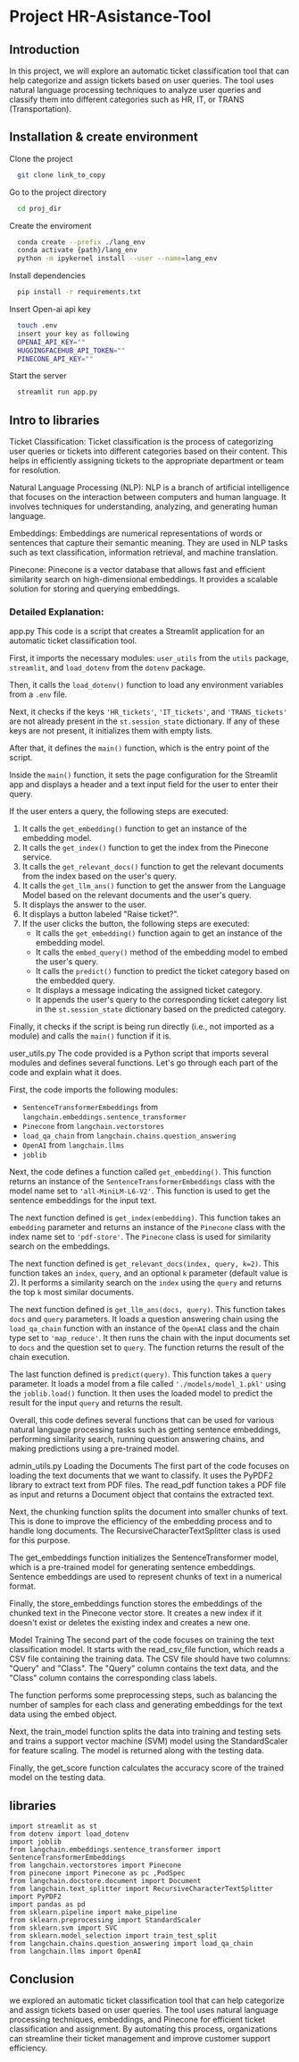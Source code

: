 # Project HR-Asistance-Tool

## Introduction

In this project, we will explore an automatic ticket classification tool that can help categorize and assign tickets based on user queries. The tool uses natural language processing techniques to analyze user queries and classify them into different categories such as HR, IT, or TRANS (Transportation).

## Installation & create environment

Clone the project

```bash
  git clone link_to_copy
```

Go to the project directory

```bash
  cd proj_dir
```

Create the enviroment

```bash
  conda create --prefix ./lang_env
  conda activate {path}/lang_env
  python -m ipykernel install --user --name=lang_env
```

Install dependencies

```bash
  pip install -r requirements.txt
```

Insert Open-ai api key

```bash
  touch .env
  insert your key as following
  OPENAI_API_KEY=""
  HUGGINGFACEHUB_API_TOKEN=""
  PINECONE_API_KEY=""
```

Start the server

```bash
  streamlit run app.py
```

## Intro to libraries

Ticket Classification: Ticket classification is the process of categorizing user queries or tickets into different categories based on their content. This helps in efficiently assigning tickets to the appropriate department or team for resolution.

Natural Language Processing (NLP): NLP is a branch of artificial intelligence that focuses on the interaction between computers and human language. It involves techniques for understanding, analyzing, and generating human language.

Embeddings: Embeddings are numerical representations of words or sentences that capture their semantic meaning. They are used in NLP tasks such as text classification, information retrieval, and machine translation.

Pinecone: Pinecone is a vector database that allows fast and efficient similarity search on high-dimensional embeddings. It provides a scalable solution for storing and querying embeddings.

### Detailed Explanation:

app.py
This code is a script that creates a Streamlit application for an automatic ticket classification tool.

First, it imports the necessary modules: `user_utils` from the `utils` package, `streamlit`, and `load_dotenv` from the `dotenv` package.

Then, it calls the `load_dotenv()` function to load any environment variables from a `.env` file.

Next, it checks if the keys `'HR_tickets'`, `'IT_tickets'`, and `'TRANS_tickets'` are not already present in the `st.session_state` dictionary. If any of these keys are not present, it initializes them with empty lists.

After that, it defines the `main()` function, which is the entry point of the script.

Inside the `main()` function, it sets the page configuration for the Streamlit app and displays a header and a text input field for the user to enter their query.

If the user enters a query, the following steps are executed:

1. It calls the `get_embedding()` function to get an instance of the embedding model.
2. It calls the `get_index()` function to get the index from the Pinecone service.
3. It calls the `get_relevant_docs()` function to get the relevant documents from the index based on the user's query.
4. It calls the `get_llm_ans()` function to get the answer from the Language Model based on the relevant documents and the user's query.
5. It displays the answer to the user.
6. It displays a button labeled "Raise ticket?".
7. If the user clicks the button, the following steps are executed:
   - It calls the `get_embedding()` function again to get an instance of the embedding model.
   - It calls the `embed_query()` method of the embedding model to embed the user's query.
   - It calls the `predict()` function to predict the ticket category based on the embedded query.
   - It displays a message indicating the assigned ticket category.
   - It appends the user's query to the corresponding ticket category list in the `st.session_state` dictionary based on the predicted category.

Finally, it checks if the script is being run directly (i.e., not imported as a module) and calls the `main()` function if it is.

user_utils.py
The code provided is a Python script that imports several modules and defines several functions. Let's go through each part of the code and explain what it does.

First, the code imports the following modules:

- `SentenceTransformerEmbeddings` from `langchain.embeddings.sentence_transformer`
- `Pinecone` from `langchain.vectorstores`
- `load_qa_chain` from `langchain.chains.question_answering`
- `OpenAI` from `langchain.llms`
- `joblib`

Next, the code defines a function called `get_embedding()`. This function returns an instance of the `SentenceTransformerEmbeddings` class with the model name set to `'all-MiniLM-L6-V2'`. This function is used to get the sentence embeddings for the input text.

The next function defined is `get_index(embedding)`. This function takes an `embedding` parameter and returns an instance of the `Pinecone` class with the index name set to `'pdf-store'`. The `Pinecone` class is used for similarity search on the embeddings.

The next function defined is `get_relevant_docs(index, query, k=2)`. This function takes an `index`, `query`, and an optional `k` parameter (default value is 2). It performs a similarity search on the `index` using the `query` and returns the top `k` most similar documents.

The next function defined is `get_llm_ans(docs, query)`. This function takes `docs` and `query` parameters. It loads a question answering chain using the `load_qa_chain` function with an instance of the `OpenAI` class and the chain type set to `'map_reduce'`. It then runs the chain with the input documents set to `docs` and the question set to `query`. The function returns the result of the chain execution.

The last function defined is `predict(query)`. This function takes a `query` parameter. It loads a model from a file called `'./models/model_1.pkl'` using the `joblib.load()` function. It then uses the loaded model to predict the result for the input `query` and returns the result.

Overall, this code defines several functions that can be used for various natural language processing tasks such as getting sentence embeddings, performing similarity search, running question answering chains, and making predictions using a pre-trained model.

admin_utils.py
Loading the Documents
The first part of the code focuses on loading the text documents that we want to classify. It uses the PyPDF2 library to extract text from PDF files. The read_pdf function takes a PDF file as input and returns a Document object that contains the extracted text.

Next, the chunking function splits the document into smaller chunks of text. This is done to improve the efficiency of the embedding process and to handle long documents. The RecursiveCharacterTextSplitter class is used for this purpose.

The get_embeddings function initializes the SentenceTransformer model, which is a pre-trained model for generating sentence embeddings. Sentence embeddings are used to represent chunks of text in a numerical format.

Finally, the store_embeddings function stores the embeddings of the chunked text in the Pinecone vector store. It creates a new index if it doesn't exist or deletes the existing index and creates a new one.

Model Training
The second part of the code focuses on training the text classification model. It starts with the read_csv_file function, which reads a CSV file containing the training data. The CSV file should have two columns: "Query" and "Class". The "Query" column contains the text data, and the "Class" column contains the corresponding class labels.

The function performs some preprocessing steps, such as balancing the number of samples for each class and generating embeddings for the text data using the embed object.

Next, the train_model function splits the data into training and testing sets and trains a support vector machine (SVM) model using the StandardScaler for feature scaling. The model is returned along with the testing data.

Finally, the get_score function calculates the accuracy score of the trained model on the testing data.

## libraries

```
import streamlit as st
from dotenv import load_dotenv
import joblib
from langchain.embeddings.sentence_transformer import SentenceTransformerEmbeddings
from langchain.vectorstores import Pinecone
from pinecone import Pinecone as pc ,PodSpec
from langchain.docstore.document import Document
from langchain.text_splitter import RecursiveCharacterTextSplitter
import PyPDF2
import pandas as pd
from sklearn.pipeline import make_pipeline
from sklearn.preprocessing import StandardScaler
from sklearn.svm import SVC
from sklearn.model_selection import train_test_split
from langchain.chains.question_answering import load_qa_chain
from langchain.llms import OpenAI
```

## Conclusion

we explored an automatic ticket classification tool that can help categorize and assign tickets based on user queries. The tool uses natural language processing techniques, embeddings, and Pinecone for efficient ticket classification and assignment. By automating this process, organizations can streamline their ticket management and improve customer support efficiency.
